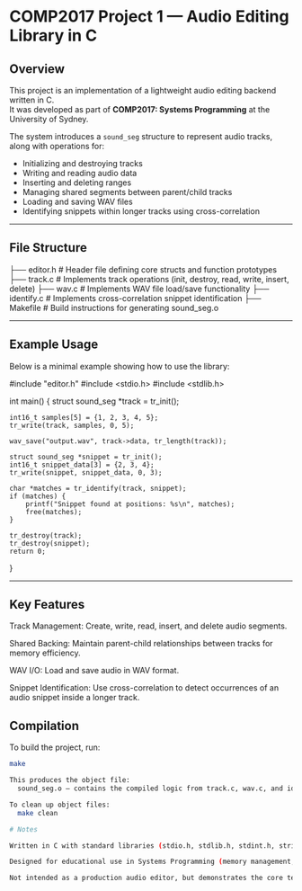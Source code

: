 # COMP2017 Project 1 — Audio Editing Library in C

## Overview
This project is an implementation of a lightweight audio editing backend written in C.  
It was developed as part of **COMP2017: Systems Programming** at the University of Sydney.  

The system introduces a `sound_seg` structure to represent audio tracks, along with operations for:
- Initializing and destroying tracks
- Writing and reading audio data
- Inserting and deleting ranges
- Managing shared segments between parent/child tracks
- Loading and saving WAV files
- Identifying snippets within longer tracks using cross-correlation

---

## File Structure
├── editor.h # Header file defining core structs and function prototypes
├── track.c # Implements track operations (init, destroy, read, write, insert, delete)
├── wav.c # Implements WAV file load/save functionality
├── identify.c # Implements cross-correlation snippet identification
├── Makefile # Build instructions for generating sound_seg.o

---

## Example Usage

Below is a minimal example showing how to use the library:

#include "editor.h"
#include <stdio.h>
#include <stdlib.h>

int main() {
    struct sound_seg *track = tr_init();

    int16_t samples[5] = {1, 2, 3, 4, 5};
    tr_write(track, samples, 0, 5);

    wav_save("output.wav", track->data, tr_length(track));

    struct sound_seg *snippet = tr_init();
    int16_t snippet_data[3] = {2, 3, 4};
    tr_write(snippet, snippet_data, 0, 3);

    char *matches = tr_identify(track, snippet);
    if (matches) {
        printf("Snippet found at positions: %s\n", matches);
        free(matches);
    }

    tr_destroy(track);
    tr_destroy(snippet);
    return 0;
}

---

## Key Features

Track Management: Create, write, read, insert, and delete audio segments.

Shared Backing: Maintain parent-child relationships between tracks for memory efficiency.

WAV I/O: Load and save audio in WAV format.

Snippet Identification: Use cross-correlation to detect occurrences of an audio snippet inside a longer track.

## Compilation
To build the project, run:

```bash
make

This produces the object file:
  sound_seg.o — contains the compiled logic from track.c, wav.c, and identify.c.

To clean up object files:
  make clean

# Notes

Written in C with standard libraries (stdio.h, stdlib.h, stdint.h, string.h).

Designed for educational use in Systems Programming (memory management, pointer operations, and low-level file I/O).

Not intended as a production audio editor, but demonstrates the core techniques used in building one.
